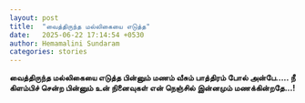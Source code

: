 ```yaml
---
layout: post
title:  "வைத்திருந்த மல்லிகையை எடுத்த"
date:   2025-06-22 17:14:54 +0530
author: Hemamalini Sundaram
categories: stories
---
```


**வைத்திருந்த மல்லிகையை எடுத்த பின்னும் மணம் வீசும் பாத்திரம் போல் அன்பே\..... நீ
கிளம்பிச் சென்ற பின்னும் உன் நினைவுகள் என் நெஞ்சில் இன்னமும் மணக்கின்றதே‌\...!**
